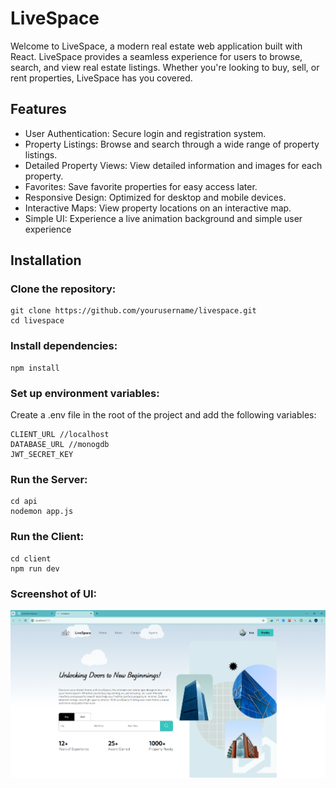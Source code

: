 # LiveSpace

Welcome to LiveSpace, a modern real estate web application built with React. LiveSpace provides a seamless experience for users to browse, search, and view real estate listings. Whether you're looking to buy, sell, or rent properties, LiveSpace has you covered.

## Features
- User Authentication: Secure login and registration system.
- Property Listings: Browse and search through a wide range of property listings.
- Detailed Property Views: View detailed information and images for each property.
- Favorites: Save favorite properties for easy access later.
- Responsive Design: Optimized for desktop and mobile devices.
- Interactive Maps: View property locations on an interactive map.
- Simple UI: Experience a live animation background and simple user experience
  
## Installation
### Clone the repository:
```
git clone https://github.com/yourusername/livespace.git
cd livespace
```

### Install dependencies:
```
npm install
```

### Set up environment variables:
Create a .env file in the root of the project and add the following variables:

```
CLIENT_URL //localhost
DATABASE_URL //monogdb
JWT_SECRET_KEY
```
### Run the Server:
```
cd api
nodemon app.js
```

### Run the Client:
```
cd client
npm run dev
```
### Screenshot of UI:

![Screenshot of the application](screenshot.png)

